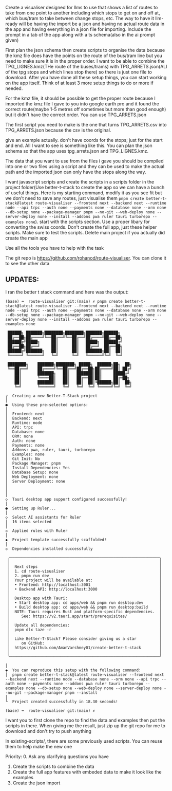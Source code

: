 Create a visualiser designed for llms to use that shows a list of routes to take from one point to another including which stops to get on and off at, which bus/tram to take between change stops, etc. The way to have it llm-ready will be having the import be a json and having no actual route data in the app and having everything in a json file for importing. Include the prompt in a tab of the app along with a ts schema(also in the ai prompt given)

First plan the json schema then create scripts to organise the data because the kmz file does have the points on the route of the bus/tram line but you need to make sure it is in the proper order. I want to be able to combine the TPG_LIGNES.kmz(THe route of the buses/trams) with TPG_ARRETS.json(ALl of the tpg stops and which lines stop there) so there is just one file to download. After you have done all these setup things, you can start working on the app itself. Think of at least 3 more setup things to do or more if needed.

For the kmz file, it should be possible to get the proper route because I imported the kmz file I gave to you into google earth pro and it found the correct route(maybe 1-5 metres off sometimes but more than good enough) but it didn't have the correct order. You can use TPG_ARRETS.json

The first script you need to make is the one that turns TPG_ARRETS.csv into TPG_ARRETS.json because the csv is the original.

give an example actually. don't have coords for the stops; just for the start and end. All I want to see is something like this. You can plan the json schema so that the app uses tpg_arrets.json and TPG_LIGNES.kmz.

The data that you want to use from the files i gave you should be compiled into one or two files using a script and they can be used to make the actual path and the imported json can only have the stops along the way.

I want javascript scripts and create the scripts in a scripts folder in the project folder(Use better-t-stack to create the app so we can have a bunch of useful things. Here is my starting command, modify it as you see fit but we don't need to save any routes, just visualise them `pnpm create better-t-stack@latest route-visualiser --frontend next --backend next --runtime node --api trpc --auth none --payments none --database none --orm none --db-setup none --package-manager pnpm --no-git --web-deploy none --server-deploy none --install --addons pwa ruler tauri turborepo --examples none`). start with the scripts section. Use a proper libary for converting the swiss coords. Don't create the full app, just these helper scripts. Make sure to test the scripts. Delete main project if you actually did create the main app

Use all the tools you have to help with the task

The git repo is https://github.com/rohanod/route-visualiser. You can clone it to see the other data

## UPDATES:
I ran the better t stack command and here was the output:

```
(base) ➜  route-visualiser git:(main) ✗ pnpm create better-t-stack@latest route-visualiser --frontend next --backend next --runtime node --api trpc --auth none --payments none --database none --orm none --db-setup none --package-manager pnpm --no-git --web-deploy none --server-deploy none --install --addons pwa ruler tauri turborepo --examples none

 ██████╗ ███████╗████████╗████████╗███████╗██████╗
 ██╔══██╗██╔════╝╚══██╔══╝╚══██╔══╝██╔════╝██╔══██╗
 ██████╔╝█████╗     ██║      ██║   █████╗  ██████╔╝
 ██╔══██╗██╔══╝     ██║      ██║   ██╔══╝  ██╔══██╗
 ██████╔╝███████╗   ██║      ██║   ███████╗██║  ██║
 ╚═════╝ ╚══════╝   ╚═╝      ╚═╝   ╚══════╝╚═╝  ╚═╝

 ████████╗    ███████╗████████╗ █████╗  ██████╗██╗  ██╗
 ╚══██╔══╝    ██╔════╝╚══██╔══╝██╔══██╗██╔════╝██║ ██╔╝
    ██║       ███████╗   ██║   ███████║██║     █████╔╝
    ██║       ╚════██║   ██║   ██╔══██║██║     ██╔═██╗
    ██║       ███████║   ██║   ██║  ██║╚██████╗██║  ██╗
    ╚═╝       ╚══════╝   ╚═╝   ╚═╝  ╚═╝ ╚═════╝╚═╝  ╚═╝
 
┌  Creating a new Better-T-Stack project
│
●  Using these pre-selected options:
│
│  Frontend: next
│  Backend: next
│  Runtime: node
│  API: trpc
│  Database: none
│  ORM: none
│  Auth: none
│  Payments: none
│  Addons: pwa, ruler, tauri, turborepo
│  Examples: none
│  Git Init: No
│  Package Manager: pnpm
│  Install Dependencies: Yes
│  Database Setup: none
│  Web Deployment: none
│  Server Deployment: none
│
│
│
◇  Tauri desktop app support configured successfully!
│
●  Setting up Ruler...
│
◇  Select AI assistants for Ruler
│  16 items selected
│
◇  Applied rules with Ruler
│
◆  Project template successfully scaffolded!
│
◇  Dependencies installed successfully

 ╭─────────────────────────────────────────────────────────────────╮
 │                                                                 │
 │  Next steps                                                     │
 │  1. cd route-visualiser                                         │
 │  2. pnpm run dev                                                │
 │  Your project will be available at:                             │
 │  • Frontend: http://localhost:3001                              │
 │  • Backend API: http://localhost:3000                           │
 │                                                                 │
 │  Desktop app with Tauri:                                        │
 │  • Start desktop app: cd apps/web && pnpm run desktop:dev       │
 │  • Build desktop app: cd apps/web && pnpm run desktop:build     │
 │  NOTE: Tauri requires Rust and platform-specific dependencies.  │
 │     See: https://v2.tauri.app/start/prerequisites/              │
 │                                                                 │
 │  Update all dependencies:                                       │
 │  pnpm dlx taze -r                                               │
 │                                                                 │
 │  Like Better-T-Stack? Please consider giving us a star          │
 │     on GitHub:                                                  │
 │  https://github.com/AmanVarshney01/create-better-t-stack        │
 │                                                                 │
 ╰─────────────────────────────────────────────────────────────────╯

│
◆  You can reproduce this setup with the following command:
│  pnpm create better-t-stack@latest route-visualiser --frontend next --backend next --runtime node --database none --orm none --api trpc --auth none --payments none --addons pwa ruler tauri turborepo --examples none --db-setup none --web-deploy none --server-deploy none --no-git --package-manager pnpm --install
│
└  Project created successfully in 18.30 seconds!

(base) ➜  route-visualiser git:(main) ✗ 
```
I want you to first clone the repo to find the data and examples then put the scripts in there. When giving me the result, just zip up the git repo for me to download and don't try to push anything

In existing-scripts/, there are some previously used scripts. You can reuse them to help make the new one

Priority:
0. Ask any clarifying questions you have
1. Create the scripts to combine the data
2. Create the full app features with embeded data to make it look like the examples
3. Create the json import
